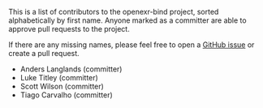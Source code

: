 This is a list of contributors to the openexr-bind project, sorted alphabetically by first name. Anyone marked as a committer are able to approve pull requests to the project.

If there are any missing names, please feel free to open a [GitHub issue](https://github.com/vfx-rs/openexr-bind/issues/new) or create a pull request.

- Anders Langlands (committer)
- Luke Titley (committer)
- Scott Wilson (committer)
- Tiago Carvalho (committer)
